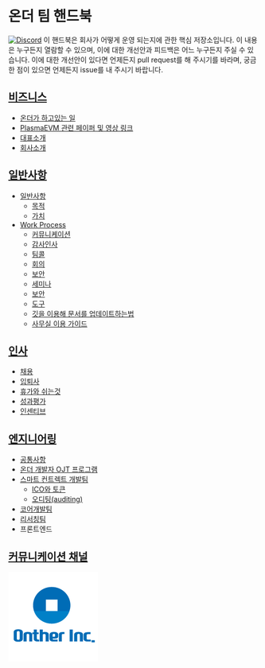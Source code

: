 # 온더 팀 핸드북
[![Discord](https://img.shields.io/badge/discord-join%20chat-blue.svg)](https://discord.gg/8wSpJKz)
이 핸드북은 회사가 어떻게 운영 되는지에 관한 핵심 저장소입니다. 이 내용은 누구든지 열람할 수 있으며, 이에 대한 개선안과 피드백은 어느 누구든지 주실 수 있습니다. 이에 대한 개선안이 있다면 언제든지 pull request를 해 주시기를 바라며, 궁금한 점이 있으면 언제든지 issue를 내 주시기 바랍니다.

## [비즈니스](https://github.com/Onther-Tech/handbook/blob/master/Business/BUSINESS.md)
* [온더가 하고있는 일](https://github.com/Onther-Tech/handbook/blob/master/Business/BUSINESS.md#%EC%98%A8%EB%8D%94%EA%B0%80-%ED%95%98%EA%B3%A0-%EC%9E%88%EB%8A%94-%EC%9D%BC)
* [PlasmaEVM 관련 페이퍼 및 영상 링크](https://github.com/Onther-Tech/handbook/blob/master/Business/BUSINESS.md#plasmaevm-%EA%B4%80%EB%A0%A8-%ED%8E%98%EC%9D%B4%ED%8D%BC-%EB%B0%8F-%EC%98%81%EC%83%81-%EB%A7%81%ED%81%AC)
* [대표소개](https://github.com/Onther-Tech/handbook/blob/master/Business/BUSINESS.md#%EB%8C%80%ED%91%9C%EC%86%8C%EA%B0%9C)
* [회사소개](https://github.com/Onther-Tech/handbook/blob/master/Business/BUSINESS.md#%ED%9A%8C%EC%82%AC%EC%86%8C%EA%B0%9C)


## [일반사항](https://github.com/Onther-Tech/handbook/blob/master/general/GENERAL.md#%EC%9D%BC%EB%B0%98%EC%82%AC%ED%95%AD)
  * [일반사항](./general/GENERAL.md#일반사항)
    * [목적](https://github.com/Onther-Tech/handbook/blob/master/general/GENERAL.md#%EB%AA%A9%EC%A0%81)
    * [가치](https://github.com/Onther-Tech/handbook/blob/master/general/GENERAL.md#%EA%B0%80%EC%B9%98)
  * [Work Process](https://github.com/Onther-Tech/handbook/blob/master/general/WorkProcess.md#work-process)
    * [커뮤니케이션](https://github.com/Onther-Tech/handbook/blob/master/general/WorkProcess.md#%EC%BB%A4%EB%AE%A4%EB%8B%88%EC%BC%80%EC%9D%B4%EC%85%98)
    * [감사인사](https://github.com/Onther-Tech/handbook/blob/master/general/WorkProcess.md#%EA%B0%90%EC%82%AC%EC%9D%B8%EC%82%AC)
    * [팀콜](https://github.com/Onther-Tech/handbook/blob/master/general/WorkProcess.md#%ED%8C%80%EC%BD%9C)
    * [회의](https://github.com/Onther-Tech/handbook/blob/master/general/WorkProcess.md#%ED%9A%8C%EC%9D%98)
    * [보안](https://github.com/Onther-Tech/handbook/blob/master/general/WorkProcess.md#%EB%B3%B4%EC%95%88)
    * [세미나](https://github.com/Onther-Tech/handbook/blob/master/general/WorkProcess.md#%EC%84%B8%EB%AF%B8%EB%82%98)
    * [보안](https://github.com/Onther-Tech/handbook/blob/master/general/WorkProcess.md#%EB%B3%B4%EC%95%88)
    * [도구](https://github.com/Onther-Tech/handbook/blob/master/general/WorkProcess.md#%EB%8F%84%EA%B5%AC)
    * [깃을 이용해 문서를 업데이트하는법](https://github.com/Onther-Tech/handbook/blob/master/general/WorkProcess.md#%EA%B9%83%EC%9D%84-%EC%9D%B4%EC%9A%A9%ED%95%B4-%EB%AC%B8%EC%84%9C%EB%A5%BC-%EC%97%85%EB%8D%B0%EC%9D%B4%ED%8A%B8%ED%95%98%EB%8A%94%EB%B2%95)
    * [사무실 이용 가이드](https://github.com/Onther-Tech/handbook/blob/master/general/WorkProcess.md#%EC%82%AC%EB%AC%B4%EC%8B%A4-%EC%9D%B4%EC%9A%A9-%EA%B0%80%EC%9D%B4%EB%93%9C)

## [인사](https://github.com/Onther-Tech/handbook/blob/master/HR/HUMAN.md#%EC%9D%B8%EC%82%AC)
  * [채용](https://github.com/Onther-Tech/handbook/blob/master/HR/HUMAN.md#%EC%B1%84%EC%9A%A9)
  * [입퇴사](https://github.com/Onther-Tech/handbook/blob/master/HR/HUMAN.md#%EC%9E%85%ED%87%B4%EC%82%AC)
  * [휴가와 쉬는것](https://github.com/Onther-Tech/handbook/blob/master/HR/HUMAN.md#%ED%9C%B4%EA%B0%80%EC%99%80-%EC%89%AC%EB%8A%94%EA%B2%83)
  * [성과평가](https://github.com/Onther-Tech/handbook/blob/master/HR/HUMAN.md#%EC%84%B1%EA%B3%BC%ED%8F%89%EA%B0%80)
  * [인센티브](https://github.com/Onther-Tech/handbook/blob/master/HR/HUMAN.md#%EC%9D%B8%EC%84%BC%ED%8B%B0%EB%B8%8C)
  <!-- * [공금사용](https://github.com/Onther-Tech/handbook/blob/master/human/HUMAN.md#%EA%B3%B5%EA%B8%88%EC%82%AC%EC%9A%A9) -->

## [엔지니어링](./engineering/ENGINEERING.md)
  * [공통사항](https://github.com/Onther-Tech/handbook/blob/master/engineering/ENGINEERING.md#%EA%B3%B5%ED%86%B5%EC%82%AC%ED%95%AD)
  * [온더 개발자 OJT 프로그램](https://github.com/Onther-Tech/handbook/blob/master/engineering/ENGINEERING.md#%EA%B0%9C%EB%B0%9C%EC%9E%90-ojt-%ED%94%84%EB%A1%9C%EA%B7%B8%EB%9E%A8)
  * [스마트 컨트렉트 개발팀](https://github.com/Onther-Tech/handbook/blob/master/engineering/ENGINEERING.md#%EC%8A%A4%EB%A7%88%ED%8A%B8-%EC%BB%A8%ED%8A%B8%EB%A0%89%ED%8A%B8-%EA%B0%9C%EB%B0%9C%ED%8C%80)
    * [ICO와 토큰](https://github.com/Onther-Tech/handbook/blob/master/engineering/ENGINEERING.md#ico%EC%99%80-%ED%86%A0%ED%81%B0)
    * [오디팅(auditing)](https://github.com/Onther-Tech/handbook/blob/master/engineering/ENGINEERING.md#%EC%98%A4%EB%94%94%ED%8C%85)
  * [코어개발팀](https://github.com/Onther-Tech/handbook/blob/master/engineering/ENGINEERING.md#%EC%BD%94%EC%96%B4-%EA%B0%9C%EB%B0%9C)
  * [리서칭팀](https://github.com/Onther-Tech/handbook/blob/master/engineering/ENGINEERING.md#%EB%A6%AC%EC%84%9C%EC%B2%98)
  * 프론트엔드


## [커뮤니케이션 채널](https://github.com/Onther-Tech/handbook/blob/master/Communication%20Channel/CommunicationChannel.md#%EC%BB%A4%EB%AE%A4%EB%8B%88%EC%BC%80%EC%9D%B4%EC%85%98-%EC%B1%84%EB%84%90)

  <!-- * 웹사이트
  * 블로그
  * SNS 가이드라인
  * 제품 -->

<!-- ## [재무회계]() -->

<!-- ## [법무]() -->


<!-- 왼쪽정렬 -->
![onther_logo](https://github.com/Onther-Tech/handbook/blob/master/Business/onther_logo%20.png)

<!-- 오른쪽 정렬 -->
<!-- <img align="right" src="https://github.com/Onther-Tech/handbook/blob/master/Business/onther_logo%20.png"> -->
